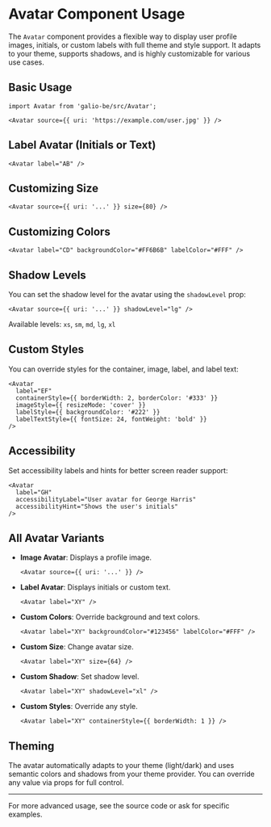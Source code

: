 # Avatar Component Usage

The `Avatar` component provides a flexible way to display user profile images, initials, or custom labels with full theme and style support. It adapts to your theme, supports shadows, and is highly customizable for various use cases.

## Basic Usage

```tsx
import Avatar from 'galio-be/src/Avatar';

<Avatar source={{ uri: 'https://example.com/user.jpg' }} />
```

## Label Avatar (Initials or Text)

```tsx
<Avatar label="AB" />
```

## Customizing Size

```tsx
<Avatar source={{ uri: '...' }} size={80} />
```

## Customizing Colors

```tsx
<Avatar label="CD" backgroundColor="#FF6B6B" labelColor="#FFF" />
```

## Shadow Levels

You can set the shadow level for the avatar using the `shadowLevel` prop:
    
```tsx
<Avatar source={{ uri: '...' }} shadowLevel="lg" />
```

Available levels: `xs`, `sm`, `md`, `lg`, `xl`

## Custom Styles

You can override styles for the container, image, label, and label text:

```tsx
<Avatar
  label="EF"
  containerStyle={{ borderWidth: 2, borderColor: '#333' }}
  imageStyle={{ resizeMode: 'cover' }}
  labelStyle={{ backgroundColor: '#222' }}
  labelTextStyle={{ fontSize: 24, fontWeight: 'bold' }}
/>
```

## Accessibility

Set accessibility labels and hints for better screen reader support:

```tsx
<Avatar
  label="GH"
  accessibilityLabel="User avatar for George Harris"
  accessibilityHint="Shows the user's initials"
/>
```

## All Avatar Variants

- **Image Avatar**: Displays a profile image.
  ```tsx
  <Avatar source={{ uri: '...' }} />
  ```
- **Label Avatar**: Displays initials or custom text.
  ```tsx
  <Avatar label="XY" />
  ```
- **Custom Colors**: Override background and text colors.
  ```tsx
  <Avatar label="XY" backgroundColor="#123456" labelColor="#FFF" />
  ```
- **Custom Size**: Change avatar size.
  ```tsx
  <Avatar label="XY" size={64} />
  ```
- **Custom Shadow**: Set shadow level.
  ```tsx
  <Avatar label="XY" shadowLevel="xl" />
  ```
- **Custom Styles**: Override any style.
  ```tsx
  <Avatar label="XY" containerStyle={{ borderWidth: 1 }} />
  ```

## Theming

The avatar automatically adapts to your theme (light/dark) and uses semantic colors and shadows from your theme provider. You can override any value via props for full control.

---
For more advanced usage, see the source code or ask for specific examples.
